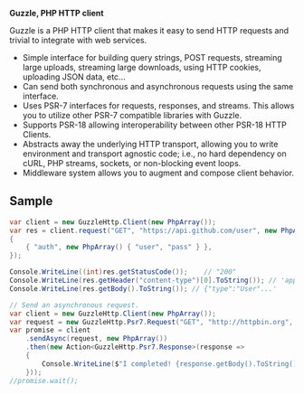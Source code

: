 **Guzzle, PHP HTTP client**

Guzzle is a PHP HTTP client that makes it easy to send HTTP requests and
trivial to integrate with web services.

- Simple interface for building query strings, POST requests, streaming large
  uploads, streaming large downloads, using HTTP cookies, uploading JSON data,
  etc...
- Can send both synchronous and asynchronous requests using the same interface.
- Uses PSR-7 interfaces for requests, responses, and streams. This allows you
  to utilize other PSR-7 compatible libraries with Guzzle.
- Supports PSR-18 allowing interoperability between other PSR-18 HTTP Clients.
- Abstracts away the underlying HTTP transport, allowing you to write
  environment and transport agnostic code; i.e., no hard dependency on cURL,
  PHP streams, sockets, or non-blocking event loops.
- Middleware system allows you to augment and compose client behavior.

## Sample

```c#
var client = new GuzzleHttp.Client(new PhpArray());
var res = client.request("GET", "https://api.github.com/user", new PhpArray()
{
    { "auth", new PhpArray() { "user", "pass" } },
});

Console.WriteLine((int)res.getStatusCode());    // "200"
Console.WriteLine(res.getHeader("content-type")[0].ToString()); // 'application/json; charset=utf8'
Console.WriteLine(res.getBody().ToString()); // {"type":"User"...'
```

```c#
// Send an asynchronous request.
var client = new GuzzleHttp.Client(new PhpArray());
var request = new GuzzleHttp.Psr7.Request("GET", "http://httpbin.org", new PhpArray());
var promise = client
    .sendAsync(request, new PhpArray())
    .then(new Action<GuzzleHttp.Psr7.Response>(response =>
    {
        Console.WriteLine($"I completed! {response.getBody().ToString()}");
    }));
//promise.wait();
```
